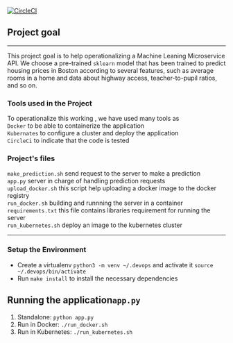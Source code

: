 [![CircleCI](https://circleci.com/gh/vivekgouda/udacity-project-5/tree/circleci-project-setup.svg?style=svg)](https://circleci.com/gh/vivekgouda/udacity-project-5/tree/circleci-project-setup)

## Project goal
----------------------

This project goal is to help operationalizing a Machine Leaning Microservice API. We choose a pre-trained `sklearn` model that has been trained to predict housing prices in Boston according to several features, such as average rooms in a home and data about highway access, teacher-to-pupil ratios, and so on.

### Tools used in the Project 

To operationalize this working , we have used many tools as  <br/>`Docker` to be able to containerize the application
   <br/>`Kubernates` to configure a cluster and deploy the application
   <br/>`CircleCi` to indicate that the code is tested

### Project's files

`make_prediction.sh` send request to the server to make a prediction <br/>
`app.py` server in charge of handling prediction requests <br/> 
`upload_docker.sh` this script help uploading a docker image to the docker registry  <br/>
`run_docker.sh` building and runnning the server in a container <br/>
`requirements.txt` this file contains libraries requirement for running the server <br/>
`run_kubernetes.sh` deploy an image to the kubernetes cluster <br/>

---

### Setup the Environment

* Create a virtualenv `python3 -m venv ~/.devops` and activate it `source ~/.devops/bin/activate`
* Run `make install` to install the necessary dependencies

## Running the application`app.py`


1. Standalone:  `python app.py`
2. Run in Docker:  `./run_docker.sh`
3. Run in Kubernetes:  `./run_kubernetes.sh`
